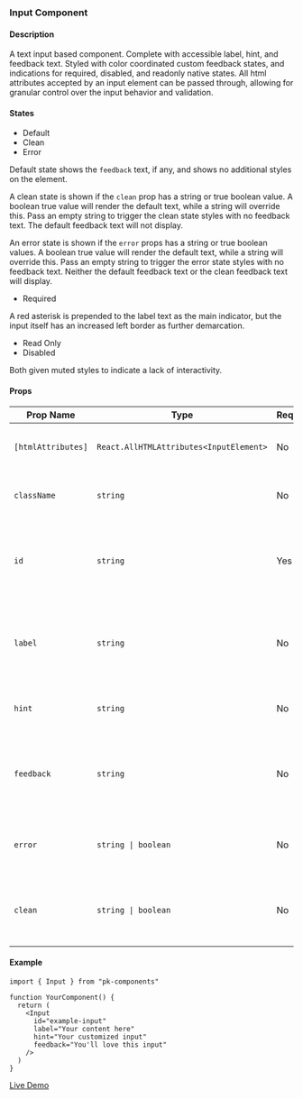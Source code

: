 ### Input Component

#### Description

A text input based component. Complete with accessible label, hint, and feedback text. Styled with color coordinated custom feedback states, and indications for required, disabled, and readonly native states. All html attributes accepted by an input element can be passed through, allowing for granular control over the input behavior and validation.

#### States

- Default
- Clean
- Error

Default state shows the `feedback` text, if any, and shows no additional styles on the element.

A clean state is shown if the `clean` prop has a string or true boolean value. A boolean true value will render the default text, while a string will override this. Pass an empty string to trigger the clean state styles with no feedback text. The default feedback text will not display.

An error state is shown if the `error` props has a string or true boolean values. A boolean true value will render the default text, while a string will override this. Pass an empty string to trigger the error state styles with no feedback text. Neither the default feedback text or the clean feedback text will display.

- Required

A red asterisk is prepended to the label text as the main indicator, but the input itself has an increased left border as further demarcation.

- Read Only
- Disabled

Both given muted styles to indicate a lack of interactivity.

#### Props

| Prop Name          | Type                                    | Required | Default     | Description                                                                                  |
| ------------------ | --------------------------------------- | -------- | ----------- | -------------------------------------------------------------------------------------------- |
| `[htmlAttributes]` | `React.AllHTMLAttributes<InputElement>` | No       | `undefined` | Any valid HTML attribute for an input element.                                               |
| `className`        | `string`                                | No       | `undefined` | Additional class names to apply to the spinner.                                              |
| `id`               | `string`                                | Yes      | `undefined` | Id attribute assiged to input element. Required to create an accessible label.               |
| `label`            | `string`                                | No       | `undefined` | The accessble label to be associatied with the input. Not required but strongly recommended. |
| `hint`             | `string`                                | No       | `undefined` | Smaller hint text to go under the label.                                                     |
| `feedback`         | `string`                                | No       | `undefined` | Custom informative feedback about the input requirements under the element.                  |
| `error`            | `string \| boolean`                     | No       | `undefined` | Custom or default error feedback under the element.                                          |
| `clean`            | `string \| boolean`                     | No       | `undefined` | Custom or default success feedback under the element.                                        |

#### Example

```tsx
import { Input } from "pk-components"

function YourComponent() {
  return (
    <Input
      id="example-input"
      label="Your content here"
      hint="Your customized input"
      feedback="You'll love this input"
    />
  )
}
```

[Live Demo](https://psikai.github.io/pk-components#Input)
